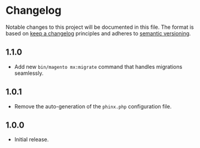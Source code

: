 # Changelog

Notable changes to this project will be documented in this file.
The format is based on [keep a changelog](http://keepachangelog.com/en/1.0.0/) principles
and adheres to [semantic versioning](http://semver.org/spec/v2.0.0.html).

## 1.1.0

* Add new `bin/magento mx:migrate` command that handles migrations seamlessly.

## 1.0.1

* Remove the auto-generation of the `phinx.php` configuration file.

## 1.0.0

* Initial release.
